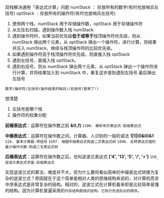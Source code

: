 双栈解决通用「表达式计算」问题
numStack ： 存放所有的数字(有时也放哨兵左括号)
optStack ：存放所有的操作符(有时也放哨兵左括号)

1. 使用两个栈，numStack 用于存储操作数，optStack 用于存储操作符
2. 从左往右扫描，遇到操作数入栈 numStack
3. 遇到操作符时，如果当前优先级**低于或等于**栈顶操作符优先级，则从 numStack 弹出两个元素，从 optStack 弹出一个操作符，进行计算，将结果并压入 numStack，继续与栈顶操作符的比较优先级。
4. 如果遇到操作符高于栈顶操作符优先级，则直接入栈 optStack
5. 遇到左括号，直接入栈 optStack。
6. 遇到右括号，则从 numStack 弹出两个元素，从 optStack 弹出一个操作符进行计算，并将结果加入到 numStack 中，重复这步直到遇到左括号 最后弹出左括号

`数字/操作符/左括号(操作结束的哨兵)/右括号(狼来了!)`

想清楚

1. 左括号放哪个栈
2. 操作符的权重分配

**前缀表达式**：运算符在操作数之前
**&(t,f)**
`1106. 解析布尔表达式-前缀表达式`

**中缀表达式**：运算符在操作数之间，计算器、人识别的一般的语法
**1|1|(0&0)&1**
`224. 基本计算器-带括号`
`1597. 根据中缀表达式构造二叉表达式树`
`1896. 反转表达式值的最少操作次数-构造二叉表达式树`

**后缀表达式**：运算符在操作数之后，也叫逆波兰表达式
**['4', '13', '5', '/', '+']**
`150_逆波兰表达式求值-后缀表达式`

实现逆波兰式的算法，难度并不大，但为什么要将看似简单的中缀表达式转换为复杂的逆波兰式？原因就在于这个简单是相对人类的思维结构来说的，对计算机而言中序表达式是非常复杂的结构。相对的，逆波兰式在计算机看来却是比较简单易懂的结构。因为计算机普遍采用的`内存结构是栈式结构，它执行先进后出的顺序`。
